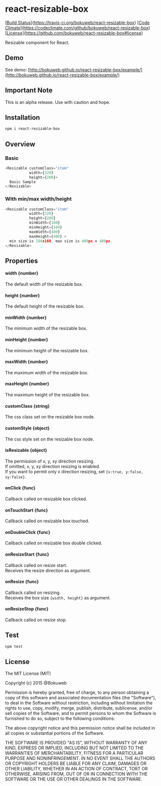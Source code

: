 # react-resizable-box

[[Build Status](https://travis-ci.org/bokuweb/react-resizable-box.svg)](https://travis-ci.org/bokuweb/react-resizable-box)
[[Code Climate](https://codeclimate.com/github/bokuweb/react-resizable-box/badges/gpa.svg)](https://codeclimate.com/github/bokuweb/react-resizable-box)
[[License](http://img.shields.io/npm/l/object.assign.svg)](https://github.com/bokuweb/react-resizable-box#license)

Resizable component for React.

## Demo

See demo: [http://bokuweb.github.io/react-resizable-box/example/](http://bokuweb.github.io/react-resizable-box/example/)

## Important Note

This is an alpha release. Use with caution and hope.

## Installation

```sh
npm i react-resizable-box
```

## Overview

### Basic

``` javascript
<Resizable customClass="item"
           width={320}
           height={200}>
  Basic Sample
</Resizable>
```

### With min/max width/height

``` javascript
<Resizable customClass="item"
           width={320}
           height={200}
           minWidth={160}
           minHeight={160}
           maxWidth={480}
           maxHeight={480} >
  min size is 160x160, max size is 480px x 480px.
</Resizable>
```
## Properties

#### width {number}

The default width of the resizable box.   

#### height {number}

The default height of the resizable box.   

#### minWidth {number}

The minimum width of the resizable box.

#### minHeight {number}

The minimum height of the resizable box.

#### maxWidth {number}

The maximum width of the resizable box.

#### maxHeight {number}

The maximum height of the resizable box.

#### customClass {string}

The css class set on the resizable box node.

#### customStyle {object}

The css style set on the resizable box node.

#### isResizable {object}

The permission of x, y, xy direction resizing.   
If omitted, x, y, xy direction resizing is enabled.    
If you want to permit only x direction resizing, set `{x:true, y:false, xy:false}`. 

#### onClick {func}

Callback called on resizable box clicked.

#### onTouchStart {func}

Callback called on resizable box touched.

#### onDoubleClick {func}

Callback called on resizable box double clicked.

#### onResizeStart {func}

Callback called on resize start.   
Receives the resize direction as argument.

#### onResize {func}

Callback called on resizing.   
Receives the box size `{width, height}` as argument.

#### onResizeStop {func}

Callback called on resize stop.

## Test

``` sh
npm test
```

## License

The MIT License (MIT)

Copyright (c) 2015 @Bokuweb

Permission is hereby granted, free of charge, to any person obtaining a copy of this software and associated documentation files (the "Software"), to deal in the Software without restriction, including without limitation the rights to use, copy, modify, merge, publish, distribute, sublicense, and/or sell copies of the Software, and to permit persons to whom the Software is furnished to do so, subject to the following conditions:

The above copyright notice and this permission notice shall be included in all copies or substantial portions of the Software.

THE SOFTWARE IS PROVIDED "AS IS", WITHOUT WARRANTY OF ANY KIND, EXPRESS OR IMPLIED, INCLUDING BUT NOT LIMITED TO THE WARRANTIES OF MERCHANTABILITY, FITNESS FOR A PARTICULAR PURPOSE AND NONINFRINGEMENT. IN NO EVENT SHALL THE AUTHORS OR COPYRIGHT HOLDERS BE LIABLE FOR ANY CLAIM, DAMAGES OR OTHER LIABILITY, WHETHER IN AN ACTION OF CONTRACT, TORT OR OTHERWISE, ARISING FROM, OUT OF OR IN CONNECTION WITH THE SOFTWARE OR THE USE OR OTHER DEALINGS IN THE SOFTWARE.
